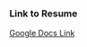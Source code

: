 
### Link to Resume
[Google Docs Link](<https://docs.google.com/document/d/1HK36Ll8llc24fVtXjnrFNalgfgTvUrnawCKDDjYXrho/edit?usp=sharing>)

